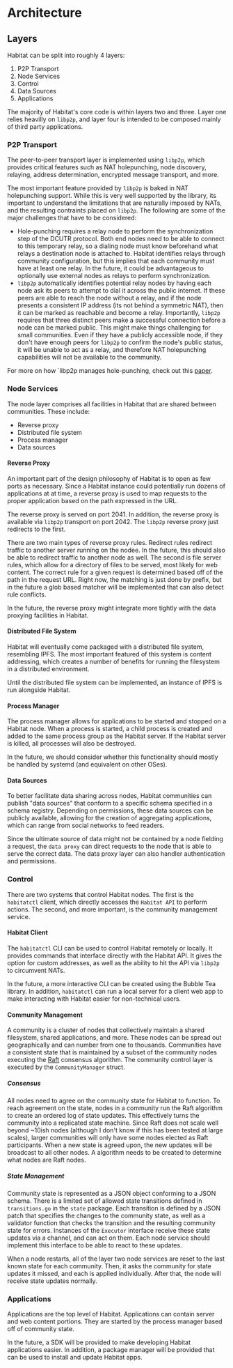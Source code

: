 # Architecture

## Layers
Habitat can be split into roughly 4 layers:

1. P2P Transport
2. Node Services
3. Control
4. Data Sources
5. Applications

The majority of Habitat's core code is within layers two and three. Layer one relies heavilly on `libp2p`, and layer four is intended to be composed mainly of third party applications.

### P2P Transport
The peer-to-peer transport layer is implemented using `libp2p`, which provides critical features such as NAT holepunching, node discovery, relaying, address determination, encrypted message transport, and more. 

The most important feature provided by `libp2p` is baked in NAT holepunching support. While this is very well supported by the library, its important to understand the limitations that are naturally imposed by NATs, and the resulting contraints placed on `libp2p`. The following are some of the major challenges that have to be considered:

* Hole-punching requires a relay node to perform the synchronization step of the DCUTR protocol. Both end nodes need to be able to connect to this temporary relay, so a dialing node must know beforehand what relays a destination node is attached to. Habitat identifies relays through community configuration, but this implies that each community must have at least one relay. In the future, it could be advantageous to optionally use external nodes as relays to perform synchronization.
* `libp2p` automatically identifies potential relay nodes by having each node ask its peers to attempt to dial it across the public internet. If these peers are able to reach the node without a relay, and if the node presents a consistent IP address (its not behind a symmetric NAT), then it can be marked as reachable and become a relay. Importantly, `libp2p` requires that three distinct peers make a successful connection before a node can be marked public. This might make things challenging for small communities. Even if they have a publicly accessible node, if they don't have enough peers for `libp2p` to confirm the node's public status, it will be unable to act as a relay, and therefore NAT holepunching capabilities will not be available to the community. 

For more on how `libp2p manages hole-punching, check out this [paper](https://research.protocol.ai/publications/decentralized-hole-punching/seemann2022.pdf).

### Node Services
The node layer comprises all facilities in Habitat that are shared between communities. These include:

* Reverse proxy
* Distributed file system
* Process manager
* Data sources

#### Reverse Proxy
An important part of the design philosophy of Habitat is to open as few ports as necessary. Since a Habitat instance could potentially run dozens of applications at at time, a reverse proxy is used to map requests to the proper application based on the path expressed in the URL.

The reverse proxy is served on port 2041. In addition, the reverse proxy is available via `libp2p` transport on port 2042. The `libp2p` reverse proxy just redirects to the first.

There are two main types of reverse proxy rules. Redirect rules redirect traffic to another server running on the nodee. In the future, this should also be able to redirect traffic to another node as well. The second is file server rules, which allow for a directory of files to be served, most likely for web content. The correct rule for a given request is determined based off of the path in the request URL. Right now, the matching is just done by prefix, but in the future a glob based matcher will be implemented that can also detect rule conflicts.

In the future, the reverse proxy might integrate more tightly with the data proxying facilities in Habitat.

#### Distributed File System
Habitat will eventually come packaged with a distributed file system, resembling IPFS. The most important featured of this system is content addressing, which creates a number of benefits for running the filesystem in a distributed environment.

Until the distributed file system can be implemented, an instance of IPFS is run alongside Habitat. 

#### Process Manager
The process manager allows for applications to be started and stopped on a Habitat node. When a process is started, a child process is created and added to the same process group as the Habitat server. If the Habitat server is killed, all processes will also be destroyed.

In the future, we should consider whether this functionality should mostly be handled by systemd (and equivalent on other OSes).

#### Data Sources
To better facilitate data sharing across nodes, Habitat communities can publish "data sources" that conform to a specific schema specified in a schema registry. Depending on permissions, these data sources can be publicly available, allowing for the creation of aggregating applications, which can range from social networks to feed readers. 

Since the ultimate source of data might not be contained by a node fielding a request, the `data proxy` can direct requests to the node that is able to serve the correct data. The data proxy layer can also handler authentication and permissions.

### Control

There are two systems that control Habitat nodes. The first is the `habitatctl` client, which directly accesses the `Habitat API` to perform actions. The second, and more important, is the community management service.

#### Habitat Client
The `habitatctl` CLI can be used to control Habitat remotely or locally. It provides commands that interface directly with the Habitat API. It gives the option for custom addresses, as well as the ability to hit the API via `libp2p` to circumvent NATs.

In the future, a more interactive CLI can be created using the Bubble Tea library. In addition, `habitatctl` can run a local server for a client web app to make interacting with Habitat easier for non-technical users.

#### Community Management
A community is a cluster of nodes that collectively maintain a shared filesystem, shared applications, and more. These nodes can be spread out geographically and can number from one to thousands. Communities have a consistent state that is maintained by a subset of the community nodes executing the [Raft](https://raft.github.io/) consensus algorithm. The community control layer is executed by the `CommunityManager` struct.

##### Consensus
All nodes need to agree on the community state for Habitat to function. To reach agreement on the state, nodes in a community run the Raft algorithm to create an ordered log of state updates. This effectively turns the community into a replicated state machine. Since Raft does not scale well beyond ~10ish nodes (although I don't know if this has been tested at large scales), larger communities will only have some nodes elected as Raft participants. When a new state is agreed upon, the new updates will be broadcast to all other nodes. A algorithm needs to be created to determine what nodes are Raft nodes.



##### State Management
Community state is represented as a JSON object conforming to a JSON schema. There is a limited set of allowed state transitions defined in `transitions.go` in the `state` package. Each transition is defined by a JSON patch that specifies the changes to the community state, as well as a validator function that checks the transition and the resulting community state for errors. Instances of the `Executor` interface receive these state updates via a channel, and can act on them. Each node service should implement this interface to be able to react to these updates.

When a node restarts, all of the layer two node services are reset to the last known state for each community. Then, it asks the community for state updates it missed, and each is applied individually. After that, the node will receive state updates normally.

### Applications
Applications are the top level of Habitat. Applications can contain server and web content portions. They are started by the process manager based off of community state.

In the future, a SDK will be provided to make developing Habitat applications easier. In addition, a package manager will be provided that can be used to install and update Habitat apps.
